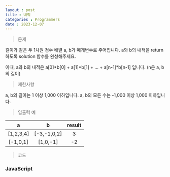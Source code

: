 ```yaml
---
layout : post
title : 내적
categories : Programmers
date : 2023-12-07
---
```

> 문제<br>

길이가 같은 두 1차원 정수 배열 a, b가 매개변수로 주어집니다. a와 b의 내적을 return 하도록 solution 함수를 완성해주세요.

이때, a와 b의 내적은 a[0]*b[0] + a[1]*b[1] + ... + a[n-1]*b[n-1] 입니다. (n은 a, b의 길이)


> 제한사항<br>

a, b의 길이는 1 이상 1,000 이하입니다.
a, b의 모든 수는 -1,000 이상 1,000 이하입니다.

> 입출력 예<br>

|a|b|result|
|:--:|:--:|:--:|
|[1,2,3,4]|[-3,-1,0,2]|3|
|[-1,0,1]|[1,0,-1]|-2|

> 코드

### JavaScript

<script src="https://gist.github.com/kwontaehoon/5470b3224262c9e629e82fff4d6b516b.js"></script>